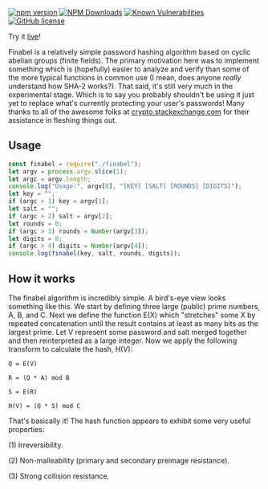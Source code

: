 [![npm version](https://badge.fury.io/js/finabel.png)](https://badge.fury.io/js/finabel)
[![NPM Downloads](https://img.shields.io/npm/dw/finabel)](https://www.npmjs.com/package/finabel)
[![Known Vulnerabilities](https://snyk.io/test/github/gardhr/finabel/badge.svg?targetFile=package.json)](https://snyk.io/test/github/gardhr/finabel?targetFile=package.json)
[![GitHub license](https://img.shields.io/badge/license-UNLICENSE-blue.svg)](https://github.com/gardhr/finabel/blob/master/LICENSE)

Try it [live](https://gardhr.github.io/)!

Finabel is a relatively simple password hashing algorithm based on cyclic abelian groups (finite fields). The primary motivation here was to implement something which is (hopefully) easier to analyze and verify than some of the more typical functions in common use (I mean, does anyone _really_ understand how SHA-2 works?). That said, it's still very much in the experimental stage. Which is to say you probably shouldn't be using it just yet to replace what's currently protecting your user's passwords!
Many thanks to all of the awesome folks at [crypto.stackexchange.com](https://crypto.stackexchange.com) for their assistance in fleshing things out.

## Usage

```js
const finabel = require("./finabel");
let argv = process.argv.slice(1);
let argc = argv.length;
console.log("Usage:", argv[0], "[KEY] [SALT] [ROUNDS] [DIGITS]");
let key = "";
if (argc > 1) key = argv[1];
let salt = "";
if (argc > 2) salt = argv[2];
let rounds = 0;
if (argc > 3) rounds = Number(argv[3]);
let digits = 0;
if (argc > 4) digits = Number(argv[4]);
console.log(finabel(key, salt, rounds, digits));
```

## How it works

The finabel algorithm is incredibly simple. A bird's-eye view looks something like this. We start by defining three large (public) prime numbers, A, B, and C. Next we define the function E(X) which "stretches" some X by repeated concatenation until the result contains at least as many bits as the largest prime. Let V represent some password and salt merged together and then reinterpreted as a large integer. Now we apply the following transform to calculate the hash, H(V):

```
Q = E(V)

R = (Q * A) mod B

S = E(R)  

H(V) = (Q * S) mod C
```


That's basically it! The hash function appears to exhibit some very useful properties:

(1) Irreversibility.

(2) Non-malleability (primary and secondary preimage resistance).

(3) Strong collision resistance.

